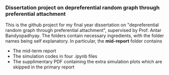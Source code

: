 ### Dissertation project on depreferential random graph through preferential attachment

This is the github project for my final year dissertation on "depreferential random graph through preferential attachment", supervised by Prof. Antar Bandyopadhyay. The folders contain necessary ingredients, with the folder names being self explanatory. In particular, the **mid-report** folder contains

- The mid-term report
- The simulation codes in four .ipynb files
- The supplimentary PDF containing the extra simulation plots which are skipped in the primary report
